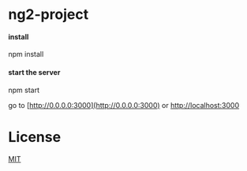 # ng2-project

#### install
npm install

#### start the server
npm start

go to [http://0.0.0.0:3000](http://0.0.0.0:3000) or [http://localhost:3000](http://localhost:3000)

# License
 [MIT](/LICENSE)
